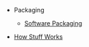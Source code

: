 - Packaging 

  - [Software Packaging](software-packaging/README.md)

- [How Stuff Works](how_stuff_works.md)
